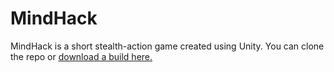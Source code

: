 # MindHack

MindHack is a short stealth-action game created using Unity.  You can clone the repo or [download a build here.](https://github.com/HutchinsonJohn/MindHack/releases/)
